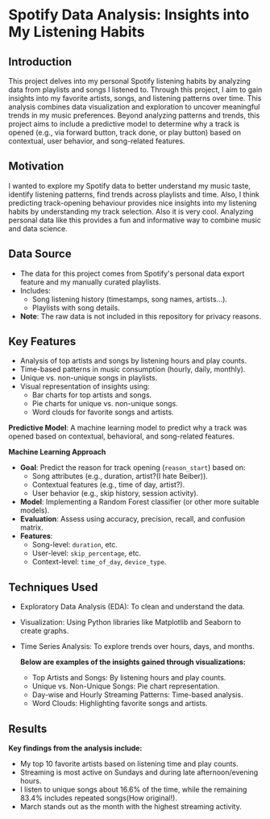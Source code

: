 # Spotify Data Analysis: Insights into My Listening Habits

## Introduction
This project delves into my personal Spotify listening habits by analyzing data from playlists and songs I listened to. Through this project, I aim to gain insights into my favorite artists, songs, and listening patterns over time. This analysis combines data visualization and exploration to uncover meaningful trends in my music preferences. Beyond analyzing patterns and trends, this project aims to include a predictive model to determine why a track is opened (e.g., via forward button, track done, or play button) based on contextual, user behavior, and song-related features.

## Motivation
I wanted to explore my Spotify data to better understand my music taste, identify listening patterns, find trends across playlists and time. Also, I think predicting track-opening behaviour provides nice insights into my listening habits by understanding my track selection. Also it is very cool. Analyzing personal data like this provides a fun and informative way to combine music and data science.


## Data Source
- The data for this project comes from Spotify's personal data export feature and my manually curated playlists.
- Includes:
  - Song listening history (timestamps, song names, artists...).
  - Playlists with song details.
- **Note**: The raw data is not included in this repository for privacy reasons.

## Key Features
- Analysis of top artists and songs by listening hours and play counts.
- Time-based patterns in music consumption (hourly, daily, monthly).
- Unique vs. non-unique songs in playlists.
- Visual representation of insights using:
  - Bar charts for top artists and songs.
  - Pie charts for unique vs. non-unique songs.
  - Word clouds for favorite songs and artists.
  
**Predictive Model**: A machine learning model to predict why a track was opened based on contextual, behavioral, and song-related features.

**Machine Learning Approach**
- **Goal**: Predict the reason for track opening (`reason_start`) based on:
  - Song attributes (e.g., duration, artist?(I hate Beiber)).
  - Contextual features (e.g., time of day, artist?).
  - User behavior (e.g., skip history, session activity).
- **Model**: Implementing a Random Forest classifier (or other more suitable models).
- **Evaluation**: Assess using accuracy, precision, recall, and confusion matrix.
- **Features**:
  - Song-level: `duration`, etc.
  - User-level: `skip_percentage`, etc.
  - Context-level: `time_of_day`, `device_type`.


## **Techniques Used**
- Exploratory Data Analysis (EDA): To clean and understand the data.
- Visualization: Using Python libraries like Matplotlib and Seaborn to create graphs.
- Time Series Analysis: To explore trends over hours, days, and months.

  **Below are examples of the insights gained through visualizations:**
  - Top Artists and Songs: By listening hours and play counts.
  - Unique vs. Non-Unique Songs: Pie chart representation.
  - Day-wise and Hourly Streaming Patterns: Time-based analysis.
  - Word Clouds: Highlighting favorite songs and artists.



##  **Results**
**Key findings from the analysis include:**

- My top 10 favorite artists based on listening time and play counts.
- Streaming is most active on Sundays and during late afternoon/evening hours.
- I listen to unique songs about 16.6% of the time, while the remaining 83.4% includes repeated songs(How original!).
- March stands out as the month with the highest streaming activity.
















